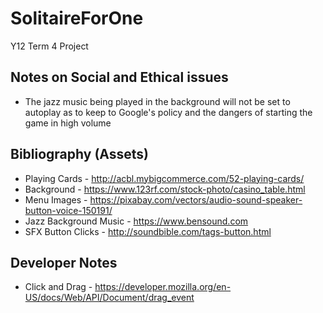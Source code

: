 # SolitaireForOne
Y12 Term 4 Project

## Notes on Social and Ethical issues
- The jazz music being played in the background will not be set to autoplay as to keep to Google's policy and the dangers of starting the game in high volume

## Bibliography (Assets)
- Playing Cards - http://acbl.mybigcommerce.com/52-playing-cards/
- Background - https://www.123rf.com/stock-photo/casino_table.html
- Menu Images - https://pixabay.com/vectors/audio-sound-speaker-button-voice-150191/
- Jazz Background Music -  https://www.bensound.com
- SFX Button Clicks - http://soundbible.com/tags-button.html

## Developer Notes

- Click and Drag - https://developer.mozilla.org/en-US/docs/Web/API/Document/drag_event
